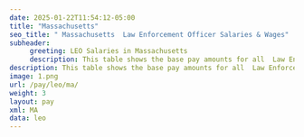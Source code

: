 ```yaml
---
date: 2025-01-22T11:54:12-05:00
title: "Massachusetts"
seo_title: " Massachusetts  Law Enforcement Officer Salaries & Wages"
subheader:
     greeting: LEO Salaries in Massachusetts
     description: This table shows the base pay amounts for all  Law Enforcement Officer employees based on the 2025 LEO Pay Scale, as published by the Office of Personnel Management.
description: This table shows the base pay amounts for all  Law Enforcement Officer employees based on the 2025 LEO Pay Scale, as published by the Office of Personnel Management.
image: 1.png
url: /pay/leo/ma/
weight: 3
layout: pay
xml: MA
data: leo
---
```


